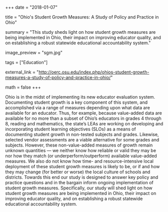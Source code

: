 +++
date = "2018-01-07"

title = "Ohio's Student Growth Measures: A Study of Policy and Practice in Ohio"

summary = "This study sheds light on how student growth measures are being implemented in Ohio, their impact on improving educator quality, and on establishing a robust statewide educational accountability system."

image_preview = "sgm.jpg"

tags = ["Education"]

external_link = "http://oerc.osu.edu/index.php/ohios-student-growth-measures-a-study-of-policy-and-practice-in-ohio/"

math = false
+++

Ohio is in the midst of implementing its new educator evaluation system. Documenting student growth is a key component of this system, and accomplished via a range of measures depending upon what data are available for an educator. Thus, for example, because value-added data are available for no more than a subset of Ohio’s educators in grades 4 through 8, reading and mathematics, the state’s LEAs are working on developing and incorporating student learning objectives (SLOs) as a means of documenting student growth in non-tested subjects and grades. Likewise, selected vendor assessments are a viable alternative for some grades and subjects. However, these non-value-added measures of growth remain unknown quantities — we neither know how reliable or valid they may be nor how they match (or underperform/outperform) available value-added measures. We also do not know how time- and resource-intensive local deployment of these student growth measures is likely to be, or if and how they may change (for better or worse) the local culture of schools and districts. Towards this end our study is designed to answer key policy and practice questions and in the bargain inform ongoing implementation of student growth measures. Specifically, our study will shed light on how student growth measures are being implemented in Ohio, their impact on improving educator quality, and on establishing a robust statewide educational accountability system.
